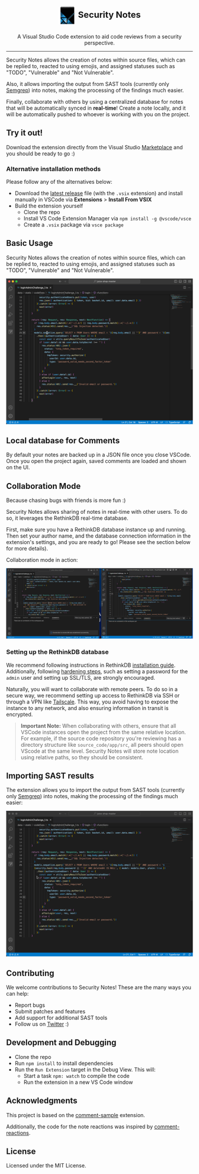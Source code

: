 <h1 align="center">
  <sub>
    <img src="resources/security_notes_logo.png" width="48" height="48" alt="icon">
  </sub>
  <sup>
    Security Notes
  </sup>
</h1>
<p align="center">
    A Visual Studio Code extension to aid code reviews from a security perspective.
</p>

---

Security Notes allows the creation of notes within source files, which can be replied to, reacted to using emojis, and assigned statuses such as "TODO", "Vulnerable" and "Not Vulnerable".

Also, it allows importing the output from SAST tools (currently only [Semgrep](https://semgrep.dev/)) into notes, making the processing of the findings much easier.

Finally, collaborate with others by using a centralized database for notes that will be automatically synced in **real-time**! Create a note locally, and it will be automatically pushed to whoever is working with you on the project.

## Try it out!

Download the extension directly from the Visual Studio [Marketplace]() and you should be ready to go :)

### Alternative installation methods

Please follow any of the alternatives below:

- Download the [latest release](https://github.com/RefactorSecurity/vscode-security-notes/releases) file (with the `.vsix` extension) and install manually in VSCode via **Extensions** > **Install From VSIX**
- Build the extension yourself
  - Clone the repo
  - Install VS Code Extension Manager via `npm install -g @vscode/vsce`
  - Create a `.vsix` package via `vsce package`

## Basic Usage

Security Notes allows the creation of notes within source files, which can be replied to, reacted to using emojis, and assigned statuses such as "TODO", "Vulnerable" and "Not Vulnerable".

![Demo for basic usage](gifs/demo-basic-usage.gif)

## Local database for Comments

By default your notes are backed up in a JSON file once you close VSCode. Once you open the project again, saved comments are loaded and shown on the UI.

## Collaboration Mode

Because chasing bugs with friends is more fun :)

Security Notes allows sharing of notes in real-time with other users. To do so, it leverages the RethinkDB real-time database.

First, make sure you have a RethinkDB database instance up and running. Then set your author name, and the database connection information in the extension's settings, and you are ready to go! Please see the section below for more details).

Collaboration mode in action:

![Demo for collaboration](gifs/demo-collaboration.gif)

### Setting up the RethinkDB database

We recommend following instructions in RethinkDB [installation guide](https://rethinkdb.com/docs/install/). Additionally, following [hardening steps](https://rethinkdb.com/docs/security/#wrapper), such as setting a password for the `admin` user and setting up SSL/TLS, are strongly encouraged.

Naturally, you will want to collaborate with remote peers. To do so in a secure way, we recommend setting up access to RethinkDB via SSH or through a VPN like [Tailscale](http://tailscale.com). This way, you avoid having to expose the instance to any network, and also ensuring information in transit is encrypted.

> **Important Note:** When collaborating with others, ensure that all VSCode instances open the project from the same relative location. For example, if the source code repository you're reviewing has a directory structure like `source_code/app/src`, all peers should open VScode at the same level. Security Notes will store note location using relative paths, so they should be consistent.

## Importing SAST results

The extension allows you to import the output from SAST tools (currently only [Semgrep](https://semgrep.dev/)) into notes, making the processing of the findings much easier:

![Demo for semgrep import](gifs/demo-semgrep-import.gif)

## Contributing

We welcome contributions to Security Notes! These are the many ways you can help:

- Report bugs
- Submit patches and features
- Add support for additional SAST tools
- Follow us on [Twitter](https://twitter.com/refactorsec) :)

## Development and Debugging

- Clone the repo
- Run `npm install` to install dependencies
- Run the `Run Extension` target in the Debug View. This will:
  - Start a task `npm: watch` to compile the code
  - Run the extension in a new VS Code window

## Acknowledgments

This project is based on the [comment-sample](https://github.com/microsoft/vscode-extension-samples/tree/main/comment-sample) extension.

Additionally, the code for the note reactions was inspired by [comment-reactions](https://github.com/hacke2/vscode-extension-samples/tree/feat/comment-reactions).

## License

Licensed under the MIT License.

